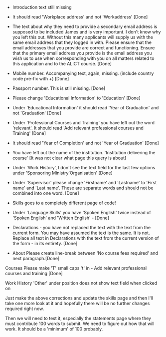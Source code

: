 - Introduction text still missing

- It should read 'Workplace address' and not 'Workaddress' [Done]

- The text about why they need to provide a secondary email address is supposed to be included James and is very important. I don't know why you left this out. Without this many applicants will supply us with the same email address that they logged in with.
Please ensure that the email addresses that you provide are correct and functioning. Ensure that the primary email address you provide is the email address you wish us to use when corresponding with you on all matters related to this application and to the ALICT course. [Done]

- Mobile number. Accompanying text, again, missing.
(include country code pre-fix with +) [Done]

- Passport number. This is still missing. [Done]

- Please change 'Educational Information' to 'Education' [Done]

- Under 'Educational Information' it should read 'Year of Graduation' and not 'Graduation' [Done]

- Under 'Professional Courses and Training' you have left out the word 'relevant'. It should read 'Add relevant professional courses and Training' [Done]

- It should read 'Year of Completion' and not 'Year of Graduation' [Done]

- You have left out the name of the institution. 'Institution delivering the course' [It was not clear what page this query is about]

- Under 'Work History', I don't see the text field for the last few options under 'Sponsoring Ministry'Organisation' [Done]

- Under 'Supervisor' please change 'Firstname' and 'Lastname' to 'First name' and 'Last name'. These are separate words and should not be combined into one word. [Done]

- Skills goes to a completely different page of code!

- Under 'Language Skills' you have 'Spoken English' twice instead of 'Spoken English' and 'Written English' - [Done]

- Declarations - you have not replaced the text with the text from the current form. You may have assumed the text is the same. It is not. Replace all text in Declarations with the text from the current version of the form - in its entirety. [Done]

- About
Please create line-break between 'No course fees required' and next paragraph.[Done]

Courses
Please make 'T' small caps 't' in - Add relevant professional courses and training [Done]

Work History
'Other' under position does not show text field when clicked on


Just make the above corrections and update the skills page and then I'll take one more look at it and hopefully there will be no further changes required right now.

Then we will need to test it, especially the statements page where they must contribute 100 words to submit. We need to figure out how that will work. It should be a 'minimum' of 100 probably.